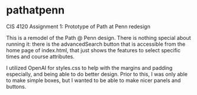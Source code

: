 # pathatpenn
CIS 4120 Assignment 1: Prototype of Path at Penn redesign 

This is a remodel of the Path @ Penn design. There is nothing special about running it: there is the advancedSearch button that is accessible from the home page of index.html, that just shows the features to select specific times and course attributes. 

I utilized OpenAI for styles.css to help with the margins and padding especially, and being able to do better design. Prior to this, I was only able to make simple boxes, but I wanted to be able to make nicer panels and buttons. 
